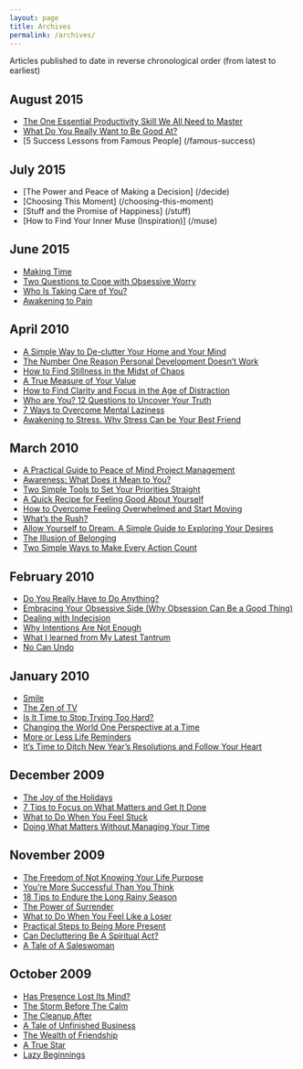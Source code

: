 ```yaml
---
layout: page
title: Archives
permalink: /archives/
---
```


Articles published to date in reverse chronological order (from latest to earliest)

## August 2015

- [The One Essential Productivity Skill We All Need to Master](/prioritize)
- [What Do You Really Want to Be Good At?](/really-good)
- [5 Success Lessons from Famous People] (/famous-success)

## July 2015
- [The Power and Peace of Making a Decision] (/decide)
- [Choosing This Moment] (/choosing-this-moment)
- [Stuff and the Promise of Happiness] (/stuff)
- [How to Find Your Inner Muse (Inspiration)] (/muse)

## June 2015

- [Making Time](/making-time)
- [Two Questions to Cope with Obsessive Worry](/worry)
- [Who Is Taking Care of You?](/taking-care-of-you)
- [Awakening to Pain](/awakening-to-pain)

## April 2010

- [A Simple Way to De-clutter Your Home and Your Mind](/a-simple-way-to-de-clutter-your-home-and-your-mind)
- [The Number One Reason Personal Development Doesn’t Work](/the-number-one-reason-personal-development-doesnt-work)
- [How to Find Stillness in the Midst of Chaos](/how-to-find-stillness-in-the-midst-of-chaos)
- [A True Measure of Your Value](/a-true-measure-of-your-value)
- [How to Find Clarity and Focus in the Age of Distraction](/how-to-find-clarity-and-focus-in-the-age-of-distraction)
- [Who are You? 12 Questions to Uncover Your Truth](/who-are-you-12-questions-to-uncover-your-turth)
- [7 Ways to Overcome Mental Laziness](/7-ways-to-overcome-mental-laziness)
- [Awakening to Stress. Why Stress Can be Your Best Friend](/awakening-to-stress-why-stress-can-be-your-best-friend)

## March 2010

- [A Practical Guide to Peace of Mind Project Management](/a-practical-guide-to-peace-of-mind-project-management)
- [Awareness: What Does it Mean to You?](/awareness-what-does-it-mean-to-you)
- [Two Simple Tools to Set Your Priorities Straight](/two-simple-tools-to-set-your-priorities-straight)
- [A Quick Recipe for Feeling Good About Yourself](/an-instant-recipe-for-feeling-good-about-yourself)
- [How to Overcome Feeling Overwhelmed and Start Moving](/how-to-overcome-feeling-overwhelmed-and-start-moving)
- [What’s the Rush?](/whats-the-rush)
- [Allow Yourself to Dream. A Simple Guide to Exploring Your Desires](/allow-yourself-to-dream)
- [The Illusion of Belonging](/the-illusion-of-belonging)
- [Two Simple Ways to Make Every Action Count](/two-simple-ways-to-make-every-action-count)

## February 2010

- [Do You Really Have to Do Anything?](/do-you-really-have-to-do-anything)
- [Embracing Your Obsessive Side (Why Obsession Can Be a Good Thing)](/embracing-your-obsessive-side-why-obsession-can-be-a-good-thing)
- [Dealing with Indecision](/dealing-with-indecision)
- [Why Intentions Are Not Enough](/why-intentions-are-not-enough)
- [What I learned from My Latest Tantrum](/what-i-learned-from-my-latest-tantrum)
- [No Can Undo](/no-can-undo)

## January 2010

- [Smile](/smile)
- [The Zen of TV](/the-zen-of-tv)
- [Is It Time to Stop Trying Too Hard?](/is-it-time-to-stop-trying-too-hard)
- [Changing the World One Perspective at a Time](/changing-the-world-one-perspective-at-a-time)
- [More or Less Life Reminders](/more-or-less-life-reminders)
- [It’s Time to Ditch New Year’s Resolutions and Follow Your Heart](/ditch-resolutions)

## December 2009

- [The Joy of the Holidays](/the-joy-of-the-holidays)
- [7 Tips to Focus on What Matters and Get It Done](/7-tips-to-focus-on-what-matters-and-get-it-done)
- [What to Do When You Feel Stuck](/what-to-do-when-you-feel-stuck)
- [Doing What Matters Without Managing Your Time](/doing-what-matters-without-managing-time)

## November 2009

- [The Freedom of Not Knowing Your Life Purpose](/the-freedom-of-not-knowing-your-life-purpose)
- [You’re More Successful Than You Think](/youre-more-successful-than-you-think)
- [18 Tips to Endure the Long Rainy Season](/18-tips-to-endure-the-long-rainy-season)
- [The Power of Surrender](/power-of-surrender)
- [What to Do When You Feel Like a Loser](/loser)
- [Practical Steps to Being More Present](/practical-steps-to-being-more-present)
- [Can Decluttering Be A Spiritual Act?](/can-decluttering-be-a-spiritual-act)
- [A Tale of A Saleswoman](/tale-of-a-saleswoman)


## October 2009

- [Has Presence Lost Its Mind?](/has-presence-lost-its-mind)
- [The Storm Before The Calm](/the-storm-before-the-calm)
- [The Cleanup After](/cleanup)
- [A Tale of Unfinished Business](/unfinished-business)
- [The Wealth of Friendship](/friendship)
- [A True Star](/true-star)
- [Lazy Beginnings](/begin)